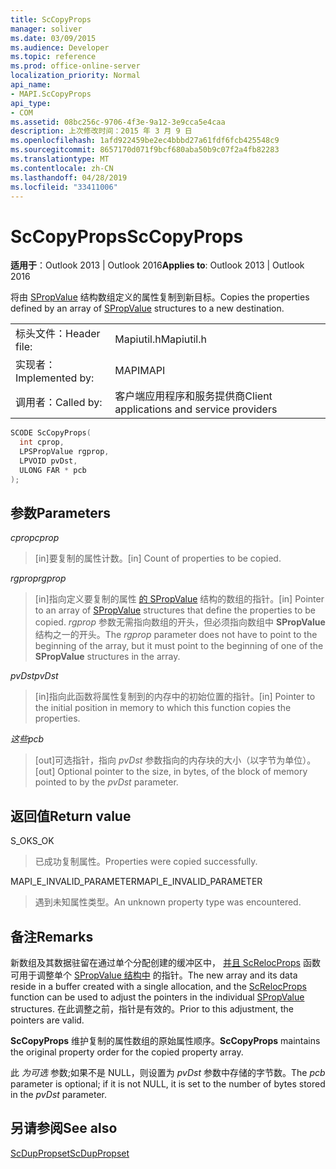 ```yaml
---
title: ScCopyProps
manager: soliver
ms.date: 03/09/2015
ms.audience: Developer
ms.topic: reference
ms.prod: office-online-server
localization_priority: Normal
api_name:
- MAPI.ScCopyProps
api_type:
- COM
ms.assetid: 08bc256c-9706-4f3e-9a12-3e9cca5e4caa
description: 上次修改时间：2015 年 3 月 9 日
ms.openlocfilehash: 1afd922459be2ec4bbbd27a61fdf6fcb425548c9
ms.sourcegitcommit: 8657170d071f9bcf680aba50b9c07f2a4fb82283
ms.translationtype: MT
ms.contentlocale: zh-CN
ms.lasthandoff: 04/28/2019
ms.locfileid: "33411006"
---
```

# <a name="sccopyprops"></a><span data-ttu-id="e8955-103">ScCopyProps</span><span class="sxs-lookup"><span data-stu-id="e8955-103">ScCopyProps</span></span>

  
  
<span data-ttu-id="e8955-104">**适用于**：Outlook 2013 | Outlook 2016</span><span class="sxs-lookup"><span data-stu-id="e8955-104">**Applies to**: Outlook 2013 | Outlook 2016</span></span> 
  
<span data-ttu-id="e8955-105">将由 [SPropValue](spropvalue.md) 结构数组定义的属性复制到新目标。</span><span class="sxs-lookup"><span data-stu-id="e8955-105">Copies the properties defined by an array of [SPropValue](spropvalue.md) structures to a new destination.</span></span> 
  
|||
|:-----|:-----|
|<span data-ttu-id="e8955-106">标头文件：</span><span class="sxs-lookup"><span data-stu-id="e8955-106">Header file:</span></span>  <br/> |<span data-ttu-id="e8955-107">Mapiutil.h</span><span class="sxs-lookup"><span data-stu-id="e8955-107">Mapiutil.h</span></span>  <br/> |
|<span data-ttu-id="e8955-108">实现者：</span><span class="sxs-lookup"><span data-stu-id="e8955-108">Implemented by:</span></span>  <br/> |<span data-ttu-id="e8955-109">MAPI</span><span class="sxs-lookup"><span data-stu-id="e8955-109">MAPI</span></span>  <br/> |
|<span data-ttu-id="e8955-110">调用者：</span><span class="sxs-lookup"><span data-stu-id="e8955-110">Called by:</span></span>  <br/> |<span data-ttu-id="e8955-111">客户端应用程序和服务提供商</span><span class="sxs-lookup"><span data-stu-id="e8955-111">Client applications and service providers</span></span>  <br/> |
   
```cpp
SCODE ScCopyProps(
  int cprop,
  LPSPropValue rgprop,
  LPVOID pvDst,
  ULONG FAR * pcb
);
```

## <a name="parameters"></a><span data-ttu-id="e8955-112">参数</span><span class="sxs-lookup"><span data-stu-id="e8955-112">Parameters</span></span>

 <span data-ttu-id="e8955-113">_cprop_</span><span class="sxs-lookup"><span data-stu-id="e8955-113">_cprop_</span></span>
  
> <span data-ttu-id="e8955-114">[in]要复制的属性计数。</span><span class="sxs-lookup"><span data-stu-id="e8955-114">[in] Count of properties to be copied.</span></span> 
    
 <span data-ttu-id="e8955-115">_rgprop_</span><span class="sxs-lookup"><span data-stu-id="e8955-115">_rgprop_</span></span>
  
> <span data-ttu-id="e8955-116">[in]指向定义要复制的属性 [的 SPropValue](spropvalue.md) 结构的数组的指针。</span><span class="sxs-lookup"><span data-stu-id="e8955-116">[in] Pointer to an array of [SPropValue](spropvalue.md) structures that define the properties to be copied.</span></span> <span data-ttu-id="e8955-117">_rgprop_ 参数无需指向数组的开头，但必须指向数组中 **SPropValue** 结构之一的开头。</span><span class="sxs-lookup"><span data-stu-id="e8955-117">The  _rgprop_ parameter does not have to point to the beginning of the array, but it must point to the beginning of one of the **SPropValue** structures in the array.</span></span> 
    
 <span data-ttu-id="e8955-118">_pvDst_</span><span class="sxs-lookup"><span data-stu-id="e8955-118">_pvDst_</span></span>
  
> <span data-ttu-id="e8955-119">[in]指向此函数将属性复制到的内存中的初始位置的指针。</span><span class="sxs-lookup"><span data-stu-id="e8955-119">[in] Pointer to the initial position in memory to which this function copies the properties.</span></span> 
    
 <span data-ttu-id="e8955-120">_这些_</span><span class="sxs-lookup"><span data-stu-id="e8955-120">_pcb_</span></span>
  
> <span data-ttu-id="e8955-121">[out]可选指针，指向  _pvDst_ 参数指向的内存块的大小（以字节为单位）。</span><span class="sxs-lookup"><span data-stu-id="e8955-121">[out] Optional pointer to the size, in bytes, of the block of memory pointed to by the  _pvDst_ parameter.</span></span> 
    
## <a name="return-value"></a><span data-ttu-id="e8955-122">返回值</span><span class="sxs-lookup"><span data-stu-id="e8955-122">Return value</span></span>

<span data-ttu-id="e8955-123">S_OK</span><span class="sxs-lookup"><span data-stu-id="e8955-123">S_OK</span></span>
  
> <span data-ttu-id="e8955-124">已成功复制属性。</span><span class="sxs-lookup"><span data-stu-id="e8955-124">Properties were copied successfully.</span></span>
    
<span data-ttu-id="e8955-125">MAPI_E_INVALID_PARAMETER</span><span class="sxs-lookup"><span data-stu-id="e8955-125">MAPI_E_INVALID_PARAMETER</span></span>
  
> <span data-ttu-id="e8955-126">遇到未知属性类型。</span><span class="sxs-lookup"><span data-stu-id="e8955-126">An unknown property type was encountered.</span></span>
    
## <a name="remarks"></a><span data-ttu-id="e8955-127">备注</span><span class="sxs-lookup"><span data-stu-id="e8955-127">Remarks</span></span>

<span data-ttu-id="e8955-128">新数组及其数据驻留在通过单个分配创建的缓冲区中， [并且 ScRelocProps](screlocprops.md) 函数可用于调整单个 [SPropValue 结构中](spropvalue.md) 的指针。</span><span class="sxs-lookup"><span data-stu-id="e8955-128">The new array and its data reside in a buffer created with a single allocation, and the [ScRelocProps](screlocprops.md) function can be used to adjust the pointers in the individual [SPropValue](spropvalue.md) structures.</span></span> <span data-ttu-id="e8955-129">在此调整之前，指针是有效的。</span><span class="sxs-lookup"><span data-stu-id="e8955-129">Prior to this adjustment, the pointers are valid.</span></span> 
  
 <span data-ttu-id="e8955-130">**ScCopyProps** 维护复制的属性数组的原始属性顺序。</span><span class="sxs-lookup"><span data-stu-id="e8955-130">**ScCopyProps** maintains the original property order for the copied property array.</span></span> 
  
<span data-ttu-id="e8955-131">此  _为可选_ 参数;如果不是 NULL，则设置为  _pvDst_ 参数中存储的字节数。</span><span class="sxs-lookup"><span data-stu-id="e8955-131">The  _pcb_ parameter is optional; if it is not NULL, it is set to the number of bytes stored in the  _pvDst_ parameter.</span></span> 
  
## <a name="see-also"></a><span data-ttu-id="e8955-132">另请参阅</span><span class="sxs-lookup"><span data-stu-id="e8955-132">See also</span></span>



[<span data-ttu-id="e8955-133">ScDupPropset</span><span class="sxs-lookup"><span data-stu-id="e8955-133">ScDupPropset</span></span>](scduppropset.md)

